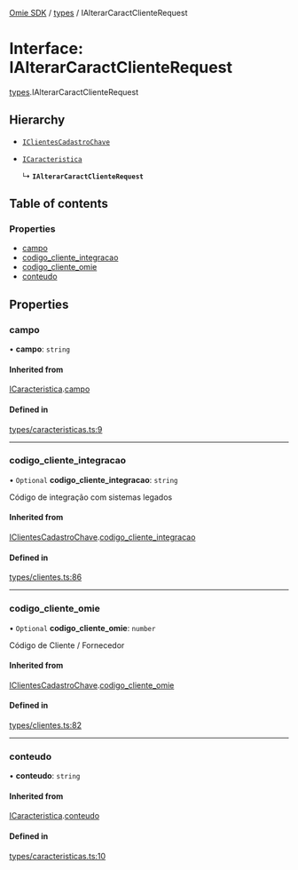 [Omie SDK](../README.md) / [types](../modules/types.md) / IAlterarCaractClienteRequest

# Interface: IAlterarCaractClienteRequest

[types](../modules/types.md).IAlterarCaractClienteRequest

## Hierarchy

- [`IClientesCadastroChave`](types.IClientesCadastroChave.md)

- [`ICaracteristica`](types.ICaracteristica.md)

  ↳ **`IAlterarCaractClienteRequest`**

## Table of contents

### Properties

- [campo](types.IAlterarCaractClienteRequest.md#campo)
- [codigo\_cliente\_integracao](types.IAlterarCaractClienteRequest.md#codigo_cliente_integracao)
- [codigo\_cliente\_omie](types.IAlterarCaractClienteRequest.md#codigo_cliente_omie)
- [conteudo](types.IAlterarCaractClienteRequest.md#conteudo)

## Properties

### campo

• **campo**: `string`

#### Inherited from

[ICaracteristica](types.ICaracteristica.md).[campo](types.ICaracteristica.md#campo)

#### Defined in

[types/caracteristicas.ts:9](https://github.com/lucas-bogos/omie-sdk/blob/96c014c/src/types/caracteristicas.ts#L9)

___

### codigo\_cliente\_integracao

• `Optional` **codigo\_cliente\_integracao**: `string`

Código de integração com sistemas legados

#### Inherited from

[IClientesCadastroChave](types.IClientesCadastroChave.md).[codigo_cliente_integracao](types.IClientesCadastroChave.md#codigo_cliente_integracao)

#### Defined in

[types/clientes.ts:86](https://github.com/lucas-bogos/omie-sdk/blob/96c014c/src/types/clientes.ts#L86)

___

### codigo\_cliente\_omie

• `Optional` **codigo\_cliente\_omie**: `number`

Código de Cliente / Fornecedor

#### Inherited from

[IClientesCadastroChave](types.IClientesCadastroChave.md).[codigo_cliente_omie](types.IClientesCadastroChave.md#codigo_cliente_omie)

#### Defined in

[types/clientes.ts:82](https://github.com/lucas-bogos/omie-sdk/blob/96c014c/src/types/clientes.ts#L82)

___

### conteudo

• **conteudo**: `string`

#### Inherited from

[ICaracteristica](types.ICaracteristica.md).[conteudo](types.ICaracteristica.md#conteudo)

#### Defined in

[types/caracteristicas.ts:10](https://github.com/lucas-bogos/omie-sdk/blob/96c014c/src/types/caracteristicas.ts#L10)
